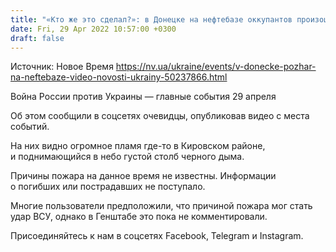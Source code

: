 ```yaml
---
title: "«Кто же это сделал?»: в Донецке на нефтебазе оккупантов произошел масштабный пожар — видео"
date: Fri, 29 Apr 2022 10:57:00 +0300
draft: false
---
```

Источник: Новое Время https://nv.ua/ukraine/events/v-donecke-pozhar-na-neftebaze-video-novosti-ukrainy-50237866.html


Война России против Украины — главные события 29 апреля

Об этом сообщили в соцсетях очевидцы, опубликовав видео с места событий.

На них видно огромное пламя где-то в Кировском районе, и поднимающийся в небо густой столб черного дыма.

Причины пожара на данное время не известны. Информации о погибших или пострадавших не поступало.

Многие пользователи предположили, что причиной пожара мог стать удар ВСУ, однако в Генштабе это пока не комментировали.

Присоединяйтесь к нам в соцсетях Facebook, Telegram и Instagram.
